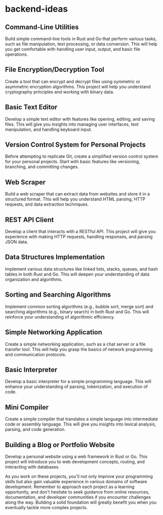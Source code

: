 # backend-ideas

## Command-Line Utilities
Build simple command-line tools in Rust and Go that perform various tasks, such as file manipulation, text processing, or data conversion. This will help you get comfortable with handling user input, output, and basic file operations.

## File Encryption/Decryption Tool
Create a tool that can encrypt and decrypt files using symmetric or asymmetric encryption algorithms. This project will help you understand cryptography principles and working with binary data.

## Basic Text Editor
Develop a simple text editor with features like opening, editing, and saving files. This will give you insights into managing user interfaces, text manipulation, and handling keyboard input.

## Version Control System for Personal Projects
Before attempting to replicate Git, create a simplified version control system for your personal projects. Start with basic features like versioning, branching, and committing changes.

## Web Scraper
Build a web scraper that can extract data from websites and store it in a structured format. This will help you understand HTML parsing, HTTP requests, and data extraction techniques.

## REST API Client
Develop a client that interacts with a RESTful API. This project will give you experience with making HTTP requests, handling responses, and parsing JSON data.

## Data Structures Implementation
Implement various data structures like linked lists, stacks, queues, and hash tables in both Rust and Go. This will deepen your understanding of data organization and algorithms.

## Sorting and Searching Algorithms
Implement common sorting algorithms (e.g., bubble sort, merge sort) and searching algorithms (e.g., binary search) in both Rust and Go. This will reinforce your understanding of algorithmic efficiency.

## Simple Networking Application
Create a simple networking application, such as a chat server or a file transfer tool. This will help you grasp the basics of network programming and communication protocols.

## Basic Interpreter
Develop a basic interpreter for a simple programming language. This will enhance your understanding of parsing, tokenization, and execution of code.

## Mini Compiler
Create a simple compiler that translates a simple language into intermediate code or assembly language. This will give you insights into lexical analysis, parsing, and code generation.

## Building a Blog or Portfolio Website
Develop a personal website using a web framework in Rust or Go. This project will introduce you to web development concepts, routing, and interacting with databases.

As you work on these projects, you'll not only improve your programming skills but also gain valuable experience in various domains of software development. Remember to approach each project as a learning opportunity, and don't hesitate to seek guidance from online resources, documentation, and developer communities if you encounter challenges along the way. Building a solid foundation will greatly benefit you when you eventually tackle more complex projects.
